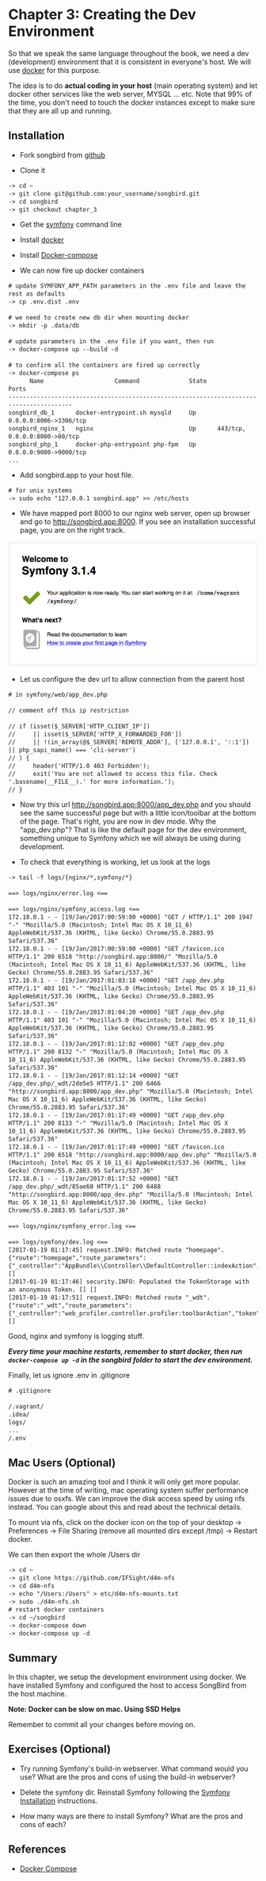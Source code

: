 # Chapter 3: Creating the Dev Environment

So that we speak the same language throughout the book, we need a dev (development) environment that it is consistent in everyone's host. We will use [docker](https://www.docker.com/) for this purpose.

The idea is to do **actual coding in your host** (main operating system) and let docker other services like the web server, MYSQL ... etc. Note that 99% of the time, you don't need to touch the docker instances except to make sure that they are all up and running.

## Installation

* Fork songbird from [github](https://github.com/bernardpeh/songbird)

* Clone it

```
-> cd ~
-> git clone git@github.com:your_username/songbird.git
-> cd songbird
-> git checkout chapter_3
```

* Get the [symfony](http://symfony.com/doc/current/setup.html) command line

* Install [docker](https://docs.docker.com/engine/installation/)

* Install [Docker-compose](https://docs.docker.com/compose/install/)

* We can now fire up docker containers

```
# update SYMFONY_APP_PATH parameters in the .env file and leave the rest as defaults
-> cp .env.dist .env

# we need to create new db dir when mounting docker
-> mkdir -p .data/db

# update parameters in the .env file if you want, then run
-> docker-compose up --build -d

# to confirm all the containers are fired up correctly
-> docker-compose ps
      Name                    Command              State               Ports             
----------------------------------------------------------------------------------------
songbird_db_1      docker-entrypoint.sh mysqld     Up      0.0.0.0:8006->3306/tcp                      
songbird_nginx_1   nginx                           Up      443/tcp, 0.0.0.0:8000->80/tcp 
songbird_php_1     docker-php-entrypoint php-fpm   Up      0.0.0.0:9000->9000/tcp
...
```

* Add songbird.app to your host file.
```
# for unix systems
-> sudo echo "127.0.0.1 songbird.app" >> /etc/hosts
```

* We have mapped port 8000 to our nginx web server, open up browser and go to http://songbird.app:8000. If you see an installation successful page, you are on the right track.

![](images/welcome_page.png)

* Let us configure the dev url to allow connection from the parent host

```
# in symfony/web/app_dev.php

// comment off this ip restriction

// if (isset($_SERVER['HTTP_CLIENT_IP'])
//     || isset($_SERVER['HTTP_X_FORWARDED_FOR'])
//     || !(in_array(@$_SERVER['REMOTE_ADDR'], ['127.0.0.1', '::1']) || php_sapi_name() === 'cli-server')
// ) {
//     header('HTTP/1.0 403 Forbidden');
//     exit('You are not allowed to access this file. Check '.basename(__FILE__).' for more information.');
// }
```
* Now try this url http://songbird.app:8000/app_dev.php and you should see the same successful page but with a little icon/toolbar at the bottom of the page. That's right, you are now in dev mode. Why the "app_dev.php"? That is like the default page for the dev environment, something unique to Symfony which we will always be using during development.

* To check that everything is working, let us look at the logs

```
-> tail -f logs/{nginx/*,symfony/*}

==> logs/nginx/error.log <==

==> logs/nginx/symfony_access.log <==
172.18.0.1 - - [19/Jan/2017:00:59:00 +0000] "GET / HTTP/1.1" 200 1947 "-" "Mozilla/5.0 (Macintosh; Intel Mac OS X 10_11_6) AppleWebKit/537.36 (KHTML, like Gecko) Chrome/55.0.2883.95 Safari/537.36"
172.18.0.1 - - [19/Jan/2017:00:59:00 +0000] "GET /favicon.ico HTTP/1.1" 200 6518 "http://songbird.app:8000/" "Mozilla/5.0 (Macintosh; Intel Mac OS X 10_11_6) AppleWebKit/537.36 (KHTML, like Gecko) Chrome/55.0.2883.95 Safari/537.36"
172.18.0.1 - - [19/Jan/2017:01:03:18 +0000] "GET /app_dev.php HTTP/1.1" 403 101 "-" "Mozilla/5.0 (Macintosh; Intel Mac OS X 10_11_6) AppleWebKit/537.36 (KHTML, like Gecko) Chrome/55.0.2883.95 Safari/537.36"
172.18.0.1 - - [19/Jan/2017:01:04:20 +0000] "GET /app_dev.php HTTP/1.1" 403 101 "-" "Mozilla/5.0 (Macintosh; Intel Mac OS X 10_11_6) AppleWebKit/537.36 (KHTML, like Gecko) Chrome/55.0.2883.95 Safari/537.36"
172.18.0.1 - - [19/Jan/2017:01:12:02 +0000] "GET /app_dev.php HTTP/1.1" 200 8132 "-" "Mozilla/5.0 (Macintosh; Intel Mac OS X 10_11_6) AppleWebKit/537.36 (KHTML, like Gecko) Chrome/55.0.2883.95 Safari/537.36"
172.18.0.1 - - [19/Jan/2017:01:12:14 +0000] "GET /app_dev.php/_wdt/2de5e5 HTTP/1.1" 200 6466 "http://songbird.app:8000/app_dev.php" "Mozilla/5.0 (Macintosh; Intel Mac OS X 10_11_6) AppleWebKit/537.36 (KHTML, like Gecko) Chrome/55.0.2883.95 Safari/537.36"
172.18.0.1 - - [19/Jan/2017:01:17:49 +0000] "GET /app_dev.php HTTP/1.1" 200 8133 "-" "Mozilla/5.0 (Macintosh; Intel Mac OS X 10_11_6) AppleWebKit/537.36 (KHTML, like Gecko) Chrome/55.0.2883.95 Safari/537.36"
172.18.0.1 - - [19/Jan/2017:01:17:49 +0000] "GET /favicon.ico HTTP/1.1" 200 6518 "http://songbird.app:8000/app_dev.php" "Mozilla/5.0 (Macintosh; Intel Mac OS X 10_11_6) AppleWebKit/537.36 (KHTML, like Gecko) Chrome/55.0.2883.95 Safari/537.36"
172.18.0.1 - - [19/Jan/2017:01:17:52 +0000] "GET /app_dev.php/_wdt/85ae68 HTTP/1.1" 200 6488 "http://songbird.app:8000/app_dev.php" "Mozilla/5.0 (Macintosh; Intel Mac OS X 10_11_6) AppleWebKit/537.36 (KHTML, like Gecko) Chrome/55.0.2883.95 Safari/537.36"

==> logs/nginx/symfony_error.log <==

==> logs/symfony/dev.log <==
[2017-01-19 01:17:45] request.INFO: Matched route "homepage". {"route":"homepage","route_parameters":{"_controller":"AppBundle\\Controller\\DefaultController::indexAction","_route":"homepage"},"request_uri":"http://songbird.app:8000/app_dev.php/","method":"GET"} []
[2017-01-19 01:17:46] security.INFO: Populated the TokenStorage with an anonymous Token. [] []
[2017-01-19 01:17:51] request.INFO: Matched route "_wdt". {"route":"_wdt","route_parameters":{"_controller":"web_profiler.controller.profiler:toolbarAction","token":"85ae68","_route":"_wdt"},"request_uri":"http://songbird.app:8000/app_dev.php/_wdt/85ae68","method":"GET"} []
```

Good, nginx and symfony is logging stuff.

***Every time your machine restarts, remember to start docker, then run `docker-compose up -d` in the songbird folder to start the dev environment.***

Finally, let us ignore .env in .gitignore

```
# .gitignore

/.vagrant/
.idea/
logs/
...
/.env
```

## Mac Users (Optional)

Docker is such an amazing tool and I think it will only get more popular. However at the time of writing, mac operating system suffer performance issues due to osxfs. We can improve the disk access speed by using nfs instead. You can google about this and read about the technical details.

To mount via nfs, click on the docker icon on the top of your desktop -> Preferences -> File Sharing (remove all mounted dirs except /tmp) -> Restart docker.

We can then export the whole /Users dir

```
-> cd ~
-> git clone https://github.com/IFSight/d4m-nfs
-> cd d4m-nfs
-> echo "/Users:/Users" > etc/d4m-nfs-mounts.txt
-> sudo ./d4m-nfs.sh
# restart docker containers
-> cd ~/songbird
-> docker-compose down
-> docker-compose up -d
```

## Summary

In this chapter, we setup the development environment using docker. We have installed Symfony and configured the host to access SongBird from the host machine.

**Note: Docker can be slow on mac. Using SSD Helps**

Remember to commit all your changes before moving on.

## Exercises (Optional)

* Try running Symfony's build-in webserver. What command would you use? What are the pros and cons of using the build-in webserver?

* Delete the symfony dir. Reinstall Symfony following the [Symfony Installation](https://symfony.com/doc/current/book/installation.html) instructions.
 
* How many ways are there to install Symfony? What are the pros and cons of each?

## References

* [Docker Compose](https://docs.docker.com/compose/)

